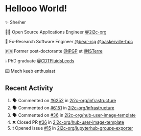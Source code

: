 # Hellooo World!

✨ She/her

👩‍💻 Open Source Applications Engineer [@2i2c-org](https://2i2c.org/)

🐻 Ex-Research Software Engineer [@bear-rsg](https://github.com/bear-rsg) [@baskerville-hpc](https://github.com/baskerville-hpc) 

🇫🇷 Former post-doctorante [@IPGP](https://github.com/IPGP) et [@ISTerre](https://www.isterre.fr/) 

💧 PhD graduate [@CDTFluidsLeeds](https://fluid-dynamics.leeds.ac.uk/) 

⌨️ Mech keeb enthusiast 

## Recent Activity 

<!--START_SECTION:activity-->
1. 🗣 Commented on [#6252](https://github.com/2i2c-org/infrastructure/issues/6252#issuecomment-2999582810) in [2i2c-org/infrastructure](https://github.com/2i2c-org/infrastructure)
2. 🗣 Commented on [#6151](https://github.com/2i2c-org/infrastructure/issues/6151#issuecomment-2997109210) in [2i2c-org/infrastructure](https://github.com/2i2c-org/infrastructure)
3. 🗣 Commented on [#36](https://github.com/2i2c-org/hub-user-image-template/pull/36#issuecomment-2996851135) in [2i2c-org/hub-user-image-template](https://github.com/2i2c-org/hub-user-image-template)
4. ❌ Closed PR [#36](https://github.com/2i2c-org/hub-user-image-template/pull/36) in [2i2c-org/hub-user-image-template](https://github.com/2i2c-org/hub-user-image-template)
5. ❗ Opened issue [#15](https://github.com/2i2c-org/jupyterhub-groups-exporter/issues/15) in [2i2c-org/jupyterhub-groups-exporter](https://github.com/2i2c-org/jupyterhub-groups-exporter)
<!--END_SECTION:activity-->
